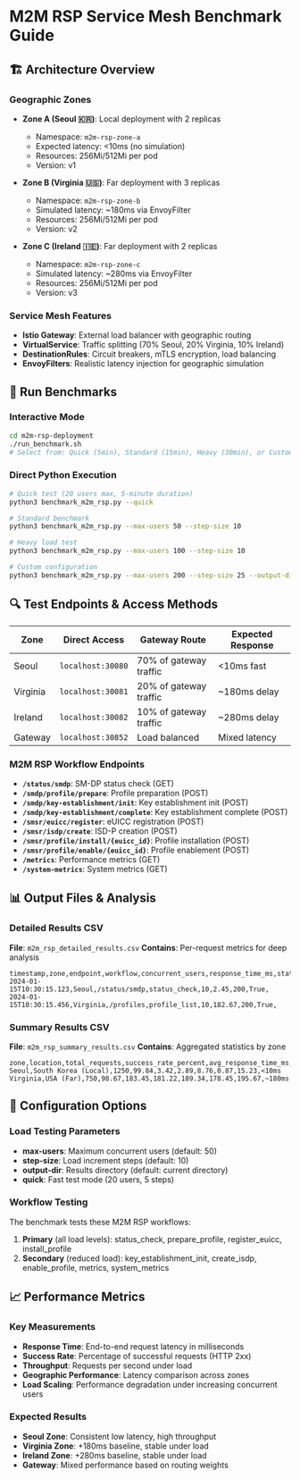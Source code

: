 # M2M RSP Service Mesh Benchmark Guide

## 🏗️ Architecture Overview

### Geographic Zones
- **Zone A (Seoul 🇰🇷)**: Local deployment with 2 replicas
  - Namespace: `m2m-rsp-zone-a`
  - Expected latency: <10ms (no simulation)
  - Resources: 256Mi/512Mi per pod
  - Version: v1

- **Zone B (Virginia 🇺🇸)**: Far deployment with 3 replicas  
  - Namespace: `m2m-rsp-zone-b`
  - Simulated latency: ~180ms via EnvoyFilter
  - Resources: 256Mi/512Mi per pod
  - Version: v2

- **Zone C (Ireland 🇮🇪)**: Far deployment with 2 replicas
  - Namespace: `m2m-rsp-zone-c` 
  - Simulated latency: ~280ms via EnvoyFilter
  - Resources: 256Mi/512Mi per pod
  - Version: v3

### Service Mesh Features
- **Istio Gateway**: External load balancer with geographic routing
- **VirtualService**: Traffic splitting (70% Seoul, 20% Virginia, 10% Ireland)
- **DestinationRules**: Circuit breakers, mTLS encryption, load balancing
- **EnvoyFilters**: Realistic latency injection for geographic simulation

## 🎯 Run Benchmarks

### Interactive Mode
```bash
cd m2m-rsp-deployment
./run_benchmark.sh
# Select from: Quick (5min), Standard (15min), Heavy (30min), or Custom
```

### Direct Python Execution
```bash
# Quick test (20 users max, 5-minute duration)
python3 benchmark_m2m_rsp.py --quick

# Standard benchmark
python3 benchmark_m2m_rsp.py --max-users 50 --step-size 10

# Heavy load test
python3 benchmark_m2m_rsp.py --max-users 100 --step-size 10

# Custom configuration
python3 benchmark_m2m_rsp.py --max-users 200 --step-size 25 --output-dir ./results
```

## 🔍 Test Endpoints & Access Methods

| Zone | Direct Access | Gateway Route | Expected Response |
|------|---------------|---------------|-------------------|
| Seoul | `localhost:30080` | 70% of gateway traffic | <10ms fast |
| Virginia | `localhost:30081` | 20% of gateway traffic | ~180ms delay |
| Ireland | `localhost:30082` | 10% of gateway traffic | ~280ms delay |
| Gateway | `localhost:30852` | Load balanced | Mixed latency |

### M2M RSP Workflow Endpoints
- **`/status/smdp`**: SM-DP status check (GET)
- **`/smdp/profile/prepare`**: Profile preparation (POST)
- **`/smdp/key-establishment/init`**: Key establishment init (POST)
- **`/smdp/key-establishment/complete`**: Key establishment complete (POST)
- **`/smsr/euicc/register`**: eUICC registration (POST)
- **`/smsr/isdp/create`**: ISD-P creation (POST)
- **`/smsr/profile/install/{euicc_id}`**: Profile installation (POST)
- **`/smsr/profile/enable/{euicc_id}`**: Profile enablement (POST)
- **`/metrics`**: Performance metrics (GET)
- **`/system-metrics`**: System metrics (GET)

## 📊 Output Files & Analysis

### Detailed Results CSV
**File**: `m2m_rsp_detailed_results.csv`
**Contains**: Per-request metrics for deep analysis
```
timestamp,zone,endpoint,workflow,concurrent_users,response_time_ms,status_code,success,error_message
2024-01-15T10:30:15.123,Seoul,/status/smdp,status_check,10,2.45,200,True,
2024-01-15T10:30:15.456,Virginia,/profiles,profile_list,10,182.67,200,True,
```

### Summary Results CSV  
**File**: `m2m_rsp_summary_results.csv`
**Contains**: Aggregated statistics by zone
```
zone,location,total_requests,success_rate_percent,avg_response_time_ms,median_response_time_ms,p95_response_time_ms,min_response_time_ms,max_response_time_ms,expected_latency
Seoul,South Korea (Local),1250,99.84,3.42,2.89,8.76,0.87,15.23,<10ms
Virginia,USA (Far),750,98.67,183.45,181.22,189.34,178.45,195.67,~180ms
```

## 🔧 Configuration Options

### Load Testing Parameters
- **max-users**: Maximum concurrent users (default: 50)
- **step-size**: Load increment steps (default: 10)
- **output-dir**: Results directory (default: current directory)
- **quick**: Fast test mode (20 users, 5 steps)

### Workflow Testing
The benchmark tests these M2M RSP workflows:
1. **Primary** (all load levels): status_check, prepare_profile, register_euicc, install_profile
2. **Secondary** (reduced load): key_establishment_init, create_isdp, enable_profile, metrics, system_metrics

## 📈 Performance Metrics

### Key Measurements
- **Response Time**: End-to-end request latency in milliseconds
- **Success Rate**: Percentage of successful requests (HTTP 2xx)
- **Throughput**: Requests per second under load
- **Geographic Performance**: Latency comparison across zones
- **Load Scaling**: Performance degradation under increasing concurrent users

### Expected Results
- **Seoul Zone**: Consistent low latency, high throughput
- **Virginia Zone**: +180ms baseline, stable under load  
- **Ireland Zone**: +280ms baseline, stable under load
- **Gateway**: Mixed performance based on routing weights 